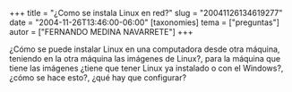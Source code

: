 +++
title = "¿Como se instala Linux en red?"
slug = "20041126134619277"
date = "2004-11-26T13:46:00-06:00"
[taxonomies]
tema = ["preguntas"]
autor = ["FERNANDO MEDINA NAVARRETE"]
+++

¿Cómo se puede instalar Linux en una computadora desde otra máquina,
teniendo en la otra máquina las imágenes de Linux?, para la máquina que
tiene las imágenes ¿tiene que tener Linux ya instalado o con el
Windows?, ¿cómo se hace esto?, ¿qué hay que configurar?
